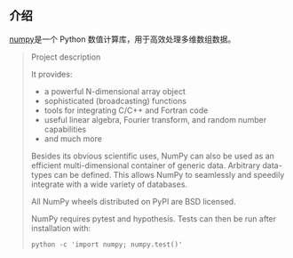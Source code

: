

## 介绍

[numpy](https://pypi.org/project/numpy/)是一个 Python 数值计算库，用于高效处理多维数组数据。

> Project description
>
> It provides:
>
> - a powerful N-dimensional array object
> - sophisticated (broadcasting) functions
> - tools for integrating C/C++ and Fortran code
> - useful linear algebra, Fourier transform, and random number capabilities
> - and much more
>
> Besides its obvious scientific uses, NumPy can also be used as an efficient multi-dimensional container of generic data. Arbitrary data-types can be defined. This allows NumPy to seamlessly and speedily integrate with a wide variety of databases.
>
> All NumPy wheels distributed on PyPI are BSD licensed.
>
> NumPy requires pytest and hypothesis. Tests can then be run after installation with:
>
> ```
> python -c 'import numpy; numpy.test()'
> ```
